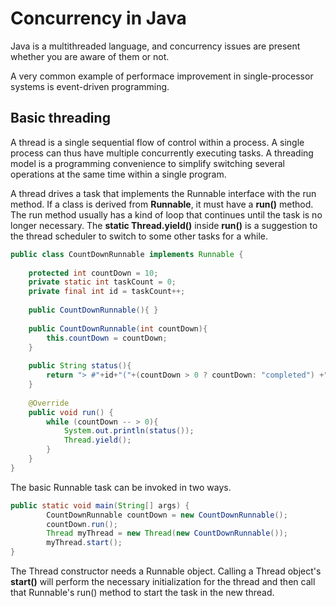# Concurrency in Java
Java is a multithreaded language, and concurrency issues are present whether you are aware of them or not.

A very common example of performace improvement in single-processor systems is event-driven programming. 

## Basic threading
A thread is a single sequential flow of control within a process. A single process can thus have multiple concurrently executing tasks. A threading model is a programming convenience to simplify switching several operations at the same time within a single program.

A thread drives a task that implements the Runnable interface with the run method.
If a class is derived from **Runnable**, it must have a **run()** method. The run method usually has a kind of loop that continues until the task is no longer necessary. The **static Thread.yield()** inside **run()** is a suggestion to the thread scheduler to switch to some other tasks for a while.

```Java
public class CountDownRunnable implements Runnable {
    
    protected int countDown = 10;
    private static int taskCount = 0;
    private final int id = taskCount++;
    
    public CountDownRunnable(){ }
    
    public CountDownRunnable(int countDown){
        this.countDown = countDown;
    }
    
    public String status(){
        return "> #"+id+"("+(countDown > 0 ? countDown: "completed") +")";
    }
    
    @Override
    public void run() {
        while (countDown -- > 0){
            System.out.println(status());
            Thread.yield();
        }
    }
}
```
The basic Runnable task can be invoked in two ways.
```Java
public static void main(String[] args) {
        CountDownRunnable countDown = new CountDownRunnable();
        countDown.run();
        Thread myThread = new Thread(new CountDownRunnable());
        myThread.start();
}
```
The Thread constructor needs a Runnable object. Calling a Thread object's **start()** will perform the necessary initialization for the thread and then call that Runnable's run() method to start the task in the new thread.

